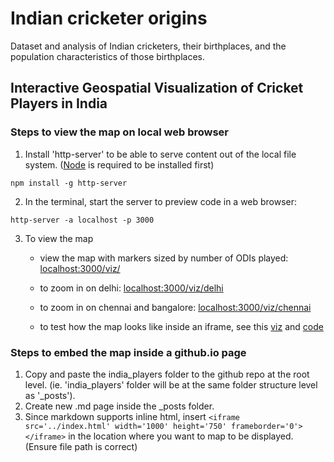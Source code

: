 # Indian cricketer origins

Dataset and analysis of Indian cricketers, their birthplaces, and the population characteristics of those birthplaces. 

## Interactive Geospatial Visualization of Cricket Players in India

### Steps to view the map on local web browser

1. Install 'http-server' to be able to serve content out of the local file system. ([Node](https://nodejs.org/en/) is required to be installed first)

```
npm install -g http-server
```

2. In the terminal, start the server to preview code in a web browser:

```
http-server -a localhost -p 3000
```

3. To view the map 

   - view the map with markers sized by number of ODIs played: [localhost:3000/viz/](http://localhost:3000/viz/index.html)

   - to zoom in on delhi: [localhost:3000/viz/delhi](http://localhost:3000/viz/delhi.html)

   - to zoom in on chennai and bangalore: [localhost:3000/viz/chennai](http://localhost:3000/viz/chennai.html)

   - to test how the map looks like inside an iframe, see this [viz](http://kritisen.com/2020-08-06-map-of-indian-cricketers/) and [code](https://github.com/ksens/ksens.github.io/blob/master/_posts/2020-08-06-map-of-indian-cricketers.md)

### Steps to embed the map inside a github.io page

1. Copy and paste the india_players folder to the github repo at the root level. (ie. 'india_players' folder will be at the same folder structure level as '_posts').
2. Create new .md page inside the _posts folder.
3. Since markdown supports inline html, insert `<iframe src='../index.html' width='1000' height='750' frameborder='0'></iframe>` in the location where you want to map to be displayed. (Ensure file path is correct)
